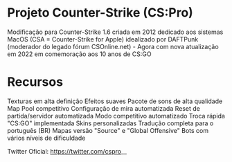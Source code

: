 # Projeto Counter-Strike (CS:Pro)
Modificação para Counter-Strike 1.6 criada em 2012 dedicado aos sistemas MacOS (CSA = Counter-Strike for Apple) idealizado por DAFTPunk (moderador do legado fórum CSOnline.net) - Agora com nova atualização em 2022 em comemoração aos 10 anos de CS:GO

# Recursos
Texturas em alta definição
Efeitos suaves
Pacote de sons de alta qualidade
Map Pool competitivo
Configuração de mira automatizada
Reset de partida/servidor automatizada
Modo competitivo automatizado
Troca rápida "CS:GO" implementada
Skins personalizadas
Tradução completa para o português (BR)
Mapas versão "Source" e "Global Offensive"
Bots com vários níveis de dificuldade

Twitter Oficial: https://twitter.com/cspro__
